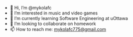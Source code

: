 - 👋 Hi, I’m @mykolafc
- 👀 I’m interested in music and video games
- 🌱 I’m currently learning Software Engineering at uOttawa
- 💞️ I’m looking to collaborate on homework
- 📫 How to reach me: mykolafc775@gmail.com

<!---
mykolafc/mykolafc is a ✨ special ✨ repository because its `README.md` (this file) appears on your GitHub profile.
You can click the Preview link to take a look at your changes.
--->
